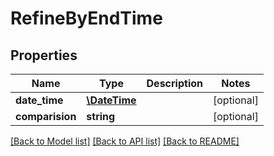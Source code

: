 # RefineByEndTime

## Properties
Name | Type | Description | Notes
------------ | ------------- | ------------- | -------------
**date_time** | [**\DateTime**](\DateTime.md) |  | [optional] 
**comparision** | **string** |  | [optional] 

[[Back to Model list]](../README.md#documentation-for-models) [[Back to API list]](../README.md#documentation-for-api-endpoints) [[Back to README]](../README.md)


